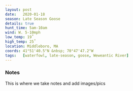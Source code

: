 ```yaml
---
layout: post
date:   2020-01-18
season: Late Season Goose
details: true
hunt_time: 5am-10am
wind: W. 5-10mph
low_temp: 19˚
high_temp: 25˚
location: Middleboro, MA
coords: 41°51'40.5"N &nbsp; 70°47'47.2"W
tags:   [waterfowl, late-season, goose, Weweantic River]
---
```


### Notes

This is where we take notes and add images/pics
